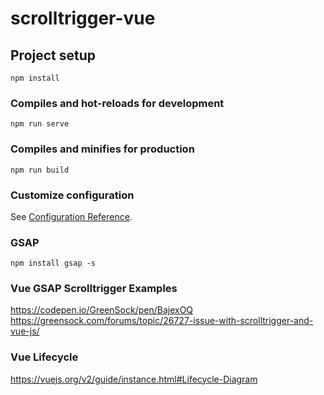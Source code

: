 # scrolltrigger-vue

## Project setup
```
npm install 
```

### Compiles and hot-reloads for development
```
npm run serve
```

### Compiles and minifies for production
```
npm run build
```

### Customize configuration
See [Configuration Reference](https://cli.vuejs.org/config/).


### GSAP
```
npm install gsap -s
```

### Vue GSAP Scrolltrigger Examples
https://codepen.io/GreenSock/pen/BajexOQ <br/>
https://greensock.com/forums/topic/26727-issue-with-scrolltrigger-and-vue-js/ <br/>

### Vue Lifecycle
https://vuejs.org/v2/guide/instance.html#Lifecycle-Diagram
